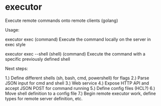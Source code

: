 # executor
Execute remote commands onto remote clients (golang)

Usage:

executor exec (command)
Execute the command locally on the server in exec style

executor exec --shell (shell) (command)
Execute the command with a specific previously defined shell

Next steps:

1.) Define different shells (sh, bash, cmd, powershell) for flags
2.) Parse JSON input for cmd and shell
3.) Web service
4.) Expose HTTP API and accept JSON POST for command running
5.) Define config files (HCL?)
6.) Move shell definition to a config file
7.) Begin remote executor work, define types for remote server definition, etc.